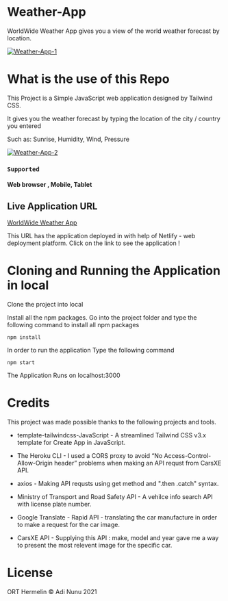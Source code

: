 # Weather-App
WorldWide Weather App gives you a view of the world weather forecast by location.

<a href="https://ibb.co/CQwXzPg"><img src="https://i.ibb.co/4pFD71z/Weather-App-1.png" alt="Weather-App-1" border="0" /></a>

# What is the use of this Repo
This Project is a Simple JavaScript web application designed by Tailwind CSS.

It gives you the weather forecast by typing the location of the city / country you entered

Such as: Sunrise, Humidity, Wind, Pressure

<a href="https://ibb.co/d2MC5Gz"><img src="https://i.ibb.co/NjCDyZH/Weather-App-2.png" alt="Weather-App-2" border="0" /></a>

### `Supported`
#### Web browser , Mobile, Tablet

## Live Application URL
[WorldWide Weather App](https://israel-weather-app.netlify.app)

This URL has the application deployed in with help of Netlify - web deployment platform.
Click on the link to see the application !

# Cloning and Running the Application in local
Clone the project into local

Install all the npm packages. Go into the project folder and type the following command to install all npm packages

`npm install`

In order to run the application Type the following command

`npm start`

The Application Runs on localhost:3000

# Credits
This project was made possible thanks to the following projects and tools.

* template-tailwindcss-JavaScript - A streamlined Tailwind CSS v3.x template for Create App in JavaScript.

* The Heroku CLI - I used a CORS proxy to avoid “No Access-Control-Allow-Origin header” problems when making an API requst from CarsXE API.

* axios - Making API requsts using get method and ".then .catch" syntax.

* Ministry of Transport and Road Safety API - A vehilce info search API with license plate number.

* Google Translate - Rapid API - translating the car manufacture in order to make a request for the car image.

* CarsXE API - Supplying this API : make, model and year gave me a way to present the most relevent image for the specific car.

# License
ORT Hermelin © Adi Nunu 2021
